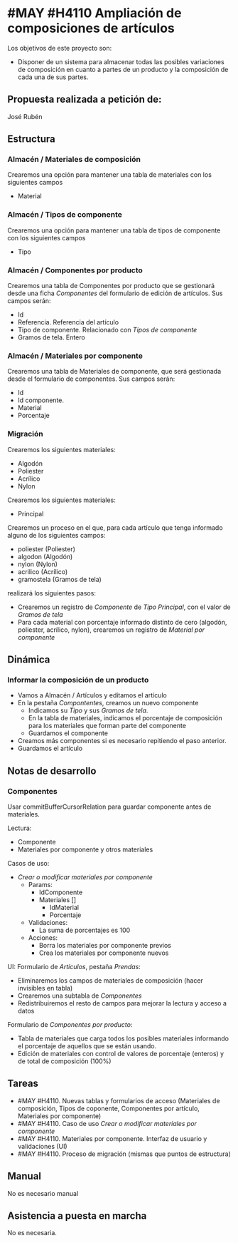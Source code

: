 # #MAY #H4110 Ampliación de composiciones de artículos

Los objetivos de este proyecto son:
+ Disponer de un sistema para almacenar todas las posibles variaciones de composición en cuanto a partes de un producto y la composición de cada una de sus partes.

## Propuesta realizada a petición de:
José Rubén

## Estructura

### Almacén / Materiales de composición
Crearemos una opción para mantener una tabla de materiales con los siguientes campos
+ Material

### Almacén / Tipos de componente
Crearemos una opción para mantener una tabla de tipos de componente con los siguientes campos
+ Tipo

### Almacén / Componentes por producto
Crearemos una tabla de Componentes por producto que se gestionará desde una ficha _Componentes_ del formulario de edición de artículos. Sus campos serán:
+ Id
+ Referencia. Referencia del artículo
+ Tipo de componente. Relacionado con _Tipos de componente_
+ Gramos de tela. Entero

### Almacén / Materiales por componente
Crearemos una tabla de Materiales de componente, que será gestionada desde el formulario de componentes. Sus campos serán:
+ Id
+ Id componente.
+ Material
+ Porcentaje

### Migración
Crearemos los siguientes materiales:
+ Algodón
+ Poliester
+ Acrílico
+ Nylon

Crearemos los siguientes materiales:
+ Principal

Crearemos un proceso en el que, para cada artículo que tenga informado alguno de los siguientes campos:
+ poliester (Poliester)
+ algodon (Algodón)
+ nylon (Nylon)
+ acrilico (Acrílico)
+ gramostela (Gramos de tela)

realizará los siguientes pasos:
+ Crearemos un registro de _Componente_ de _Tipo_ _Principal_, con el valor de _Gramos de tela_
+ Para cada material con porcentaje informado distinto de cero (algodón, poliester, acrílico, nylon), crearemos un registro de _Material por componente_

## Dinámica

### Informar la composición de un producto
+ Vamos a Almacén / Artículos y editamos el artículo
+ En la pestaña _Compontentes_, creamos un nuevo componente
    + Indicamos su _Tipo_ y sus _Gramos de tela_.
    + En la tabla de materiales, indicamos el porcentaje de composición para los materiales que forman parte del componente
    + Guardamos el componente
+ Creamos más componentes si es necesario repitiendo el paso anterior.
+ Guardamos el artículo

## Notas de desarrollo

### Componentes
Usar commitBufferCursorRelation para guardar componente antes de materiales.

Lectura:
+ Componente
+ Materiales por componente y otros materiales

Casos de uso:
* _Crear o modificar materiales por componente_
    * Params:
        * IdComponente
        * Materiales []
            * IdMaterial
            * Porcentaje
    * Validaciones:
        * La suma de porcentajes es 100
    * Acciones:
        * Borra los materiales por componente previos
        * Crea los materiales por componente nuevos

UI:
Formulario de _Artículos_, pestaña _Prendas_:
+ Eliminaremos los campos de materiales de composición (hacer invisibles en tabla)
+ Crearemos una subtabla de _Componentes_
+ Redistribuiremos el resto de campos para mejorar la lectura y acceso a datos

Formulario de _Componentes por producto_:
+ Tabla de materiales que carga todos los posibles materiales informando el porcentaje de aquellos que se están usando.
+ Edición de materiales con control de valores de porcentaje (enteros) y de total de composición (100%)

## Tareas
+ #MAY #H4110. Nuevas tablas y formularios de acceso (Materiales de composición, Tipos de coponente, Componentes por artículo, Materiales por componente)
+ #MAY #H4110. Caso de uso _Crear o modificar materiales por componente_
+ #MAY #H4110. Materiales por componente. Interfaz de usuario y validaciones (UI)
+ #MAY #H4110. Proceso de migración
(mismas que puntos de estructura)

## Manual
No es necesario manual

## Asistencia a puesta en marcha
No es necesaria.
